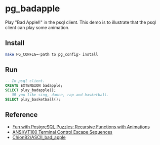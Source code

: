# pg_badapple

Play "Bad Apple!!" in the psql client. This demo is to illustrate that the psql client can play some animation.

## Install

```bash
make PG_CONFIG=<path to pg_config> install
```

## Run

```sql
-- In psql client.
CREATE EXTENSION badapple;
SELECT play_badapple();
-- OR you like sing, dance, rap and basketball.
SELECT play_basketball();
```

## Reference

- [Fun with PostgreSQL Puzzles: Recursive Functions with Animations](https://www.crunchydata.com/blog/fun-with-postgresql-puzzles-and-recursive-functions-with-animations)
- [ANSI/VT100 Terminal Control Escape Sequences](https://web.archive.org/web/20190624214929/http://www.termsys.demon.co.uk/vtansi.htm)
- [Chion82/ASCII_bad_apple](https://github.com/Chion82/ASCII_bad_apple)
